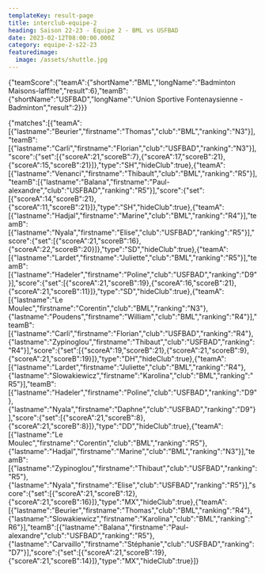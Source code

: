 ```yaml
---
templateKey: result-page
title: interclub-equipe-2
heading: Saison 22-23 - Équipe 2 - BML vs USFBAD
date: 2023-02-12T08:00:00.000Z
category: equipe-2-s22-23
featuredimage:
  image: /assets/shuttle.jpg
---
```


<teamscoreboard>{"teamScore":{"teamA":{"shortName":"BML","longName":"Badminton Maisons-laffitte","result":6},"teamB":{"shortName":"USFBAD","longName":"Union Sportive Fontenaysienne - Badminton","result":2}}}</teamscoreboard>

<scoreboard>{"matches":[{"teamA":[{"lastname":"Beurier","firstname":"Thomas","club":"BML","ranking":"N3"}],"teamB":[{"lastname":"Carli","firstname":"Florian","club":"USFBAD","ranking":"N3"}],"score":{"set":[{"scoreA":21,"scoreB":7},{"scoreA":17,"scoreB":21},{"scoreA":15,"scoreB":21}]},"type":"SH","hideClub":true},{"teamA":[{"lastname":"Venanci","firstname":"Thibault","club":"BML","ranking":"R5"}],"teamB":[{"lastname":"Balana","firstname":"Paul-alexandre","club":"USFBAD","ranking":"R5"}],"score":{"set":[{"scoreA":14,"scoreB":21},{"scoreA":11,"scoreB":21}]},"type":"SH","hideClub":true},{"teamA":[{"lastname":"Hadjal","firstname":"Marine","club":"BML","ranking":"R4"}],"teamB":[{"lastname":"Nyala","firstname":"Elise","club":"USFBAD","ranking":"R5"}],"score":{"set":[{"scoreA":21,"scoreB":16},{"scoreA":22,"scoreB":20}]},"type":"SD","hideClub":true},{"teamA":[{"lastname":"Lardet","firstname":"Juliette","club":"BML","ranking":"R5"}],"teamB":[{"lastname":"Hadeler","firstname":"Poline","club":"USFBAD","ranking":"D9"}],"score":{"set":[{"scoreA":21,"scoreB":19},{"scoreA":16,"scoreB":21},{"scoreA":21,"scoreB":11}]},"type":"SD","hideClub":true},{"teamA":[{"lastname":"Le Moulec","firstname":"Corentin","club":"BML","ranking":"N3"},{"lastname":"Poudens","firstname":"William","club":"BML","ranking":"R4"}],"teamB":[{"lastname":"Carli","firstname":"Florian","club":"USFBAD","ranking":"R4"},{"lastname":"Zypinoglou","firstname":"Thibaut","club":"USFBAD","ranking":"R4"}],"score":{"set":[{"scoreA":19,"scoreB":21},{"scoreA":21,"scoreB":9},{"scoreA":21,"scoreB":19}]},"type":"DH","hideClub":true},{"teamA":[{"lastname":"Lardet","firstname":"Juliette","club":"BML","ranking":"R4"},{"lastname":"Slowakiewicz","firstname":"Karolina","club":"BML","ranking":"R5"}],"teamB":[{"lastname":"Hadeler","firstname":"Poline","club":"USFBAD","ranking":"D9"},{"lastname":"Nyala","firstname":"Daphne","club":"USFBAD","ranking":"D9"}],"score":{"set":[{"scoreA":21,"scoreB":8},{"scoreA":21,"scoreB":8}]},"type":"DD","hideClub":true},{"teamA":[{"lastname":"Le Moulec","firstname":"Corentin","club":"BML","ranking":"R5"},{"lastname":"Hadjal","firstname":"Marine","club":"BML","ranking":"N3"}],"teamB":[{"lastname":"Zypinoglou","firstname":"Thibaut","club":"USFBAD","ranking":"R5"},{"lastname":"Nyala","firstname":"Elise","club":"USFBAD","ranking":"R5"}],"score":{"set":[{"scoreA":21,"scoreB":12},{"scoreA":21,"scoreB":16}]},"type":"MX","hideClub":true},{"teamA":[{"lastname":"Beurier","firstname":"Thomas","club":"BML","ranking":"R4"},{"lastname":"Slowakiewicz","firstname":"Karolina","club":"BML","ranking":"R6"}],"teamB":[{"lastname":"Balana","firstname":"Paul-alexandre","club":"USFBAD","ranking":"R5"},{"lastname":"Carvaillo","firstname":"Stéphanie","club":"USFBAD","ranking":"D7"}],"score":{"set":[{"scoreA":21,"scoreB":19},{"scoreA":21,"scoreB":14}]},"type":"MX","hideClub":true}]}</scoreboard>